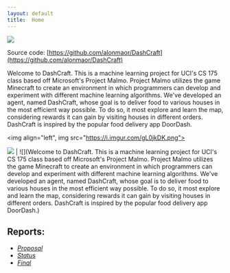 ```yaml
---
layout: default
title:  Home
---
```


<img src="https://teambeyond.net/wp-content/uploads/2016/06/Minecraft-Header.jpg">

Source code: [https://github.com/alonmaor/DashCraft](https://github.com/alonmaor/DashCraft)


Welcome to DashCraft. This is a machine learning project for UCI's CS 175 class based off Microsoft's Project Malmo. Project Malmo utilizes the game Minecraft to create an environment in which programmers can develop and experiment with different machine learning algorithms. We've developed an agent, named DashCraft, whose goal is to deliver food to various houses in the most efficient way possible. To do so, it most explore and learn the map, considering rewards it can gain by visiting houses in different orders. DashCraft is inspired by the popular food delivery app DoorDash. 

<img align="left", img src="https://i.imgur.com/gL0jkDK.png">


![](https://i.imgur.com/gL0jkDK.png)  |  ![](Welcome to DashCraft. This is a machine learning project for UCI's CS 175 class based off
                                         Microsoft's Project Malmo. Project Malmo utilizes the game Minecraft to create an environment 
                                         in which programmers can develop and experiment with different machine learning algorithms. 
                                         We've developed an agent, named DashCraft, whose goal is to deliver food to various houses in 
                                         the most efficient way possible. To do so, it most explore and learn the map, considering 
                                         rewards it can gain by visiting houses in different orders. DashCraft is inspired by the
                                         popular food delivery app DoorDash.)

Reports:
--------


- [*Proposal*](proposal.html)
- [*Status*](status.html)
- [*Final*](final.html)






